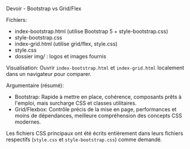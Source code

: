 Devoir - Bootstrap vs Grid/Flex

Fichiers:

- index-bootstrap.html (utilise Bootstrap 5 + style-bootstrap.css)
- style-bootstrap.css
- index-grid.html (utilise grid/flex, style.css)
- style.css
- dossier img/ : logos et images fournis

Visualisation:
Ouvrir `index-bootstrap.html` et `index-grid.html` localement dans un navigateur pour comparer.

Argumentaire (résumé):

- Bootstrap: Rapide à mettre en place, cohérence, composants prêts à l'emploi, mais surcharge CSS et classes utilitaires.
- Grid/Flexbox: Contrôle précis de la mise en page, performances et moins de dépendances, meilleure compréhension des concepts CSS modernes.

Les fichiers CSS principaux ont été écrits entièrement dans leurs fichiers respectifs (`style.css` et `style-bootstrap.css`) comme demandé.
